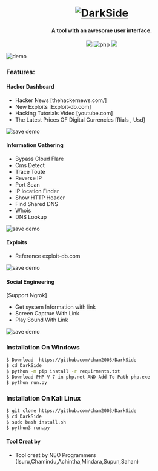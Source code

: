 <h1 align="center">
  <br>
  <a href="https://github.com/cham2003/DarkSide"><img src="http://dl.sabzlearn.ir/demo/rsz_dark_side.jpg" alt="DarkSide"></a>

</h1>

<h4 align="center">A tool with an awesome user interface.</h4>

<p align="center">
  <a href="http://python.org">
    <img src="https://img.shields.io/badge/python-v3.8-blue">
  </a>
  <a href="https://php.net">
    <img src="https://img.shields.io/badge/php-7.4.4-green"
         alt="php">
  </a>

  <a href="#">
    <img src="https://img.shields.io/badge/platform-Linux%20|%20Windows%2010%20|%208.1%20|-red">
  </a>
</p>

![demo](http://dl.sabzlearn.ir/demo/OT130I1.png)

### Features:

#### Hacker Dashboard

- Hacker News  [thehackernews.com/]
- New Exploits   [Exploit-db.com]
- Hacking Tutorials Video  [youtube.com]
- The Latest Prices OF Digital Currencies [Rials , Usd]

![save demo](http://dl.sabzlearn.ir/demo/image_2020-10-20_00-46-06.png)

#### Information Gathering

- Bypass Cloud Flare
- Cms Detect
- Trace Toute
- Reverse IP
- Port Scan
- IP location Finder
- Show HTTP Header
- Find Shared DNS
- Whois
- DNS Lookup

![save demo](http://dl.sabzlearn.ir/demo/cccccc.PNG)

#### Exploits

- Reference exploit-db.com

![save demo](http://dl.sabzlearn.ir/demo/xxxxxxxx.PNG)


#### Social Engineering

[Support  Ngrok]

- Get system Information with link
- Screen Captrue With Link
- Play Sound With Link

![save demo](http://dl.sabzlearn.ir/demo/ffffffff.PNG)


### Installation On Windows


```bash
$ Download  https://github.com/cham2003/DarkSide
$ cd DarkSide
$ python -m pip install -r requirments.txt
$ Download PHP V-7 in php.net AND Add To Path php.exe
$ python run.py
```

### Installation On Kali Linux


```bash
$ git clone https://github.com/cham2003/DarkSide
$ cd DarkSide
$ sudo bash install.sh
$ python3 run.py
```

#### Tool Creat by

- Tool creat by NEO Programmers (Isuru,Chamindu,Achintha,Mindara,Supun,Sahan)